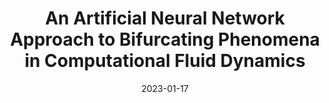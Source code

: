 ---
title: "An Artificial Neural Network Approach to Bifurcating Phenomena in Computational Fluid Dynamics"
collection: publications
permalink: /publication/2023-01-17-An-Artificial-Neural-Network-Approach-to-Bifurcating-Phenomena-in-Computational-Fluid-Dynamics
date: 2023-01-17
item: 11
venue: 'Computers &amp; Fluids'
paperurl: 'https://doi.org/10.1016/j.compfluid.2023.105813'
authors: 'F. Pichi, F. Ballarin, G. Rozza, J. Hesthaven'
pubsource: 'journal'
---